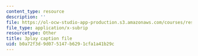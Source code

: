 ```yaml
---
content_type: resource
description: ''
file: https://ol-ocw-studio-app-production.s3.amazonaws.com/courses/res-15-003-shaping-the-future-of-work-15-662x-spring-2016/b0a72f3d9d075147b6291cfa1a41b29c_UmLCGjbeeJ8.vtt
file_type: application/x-subrip
resourcetype: Other
title: 3play caption file
uid: b0a72f3d-9d07-5147-b629-1cfa1a41b29c
---
```

